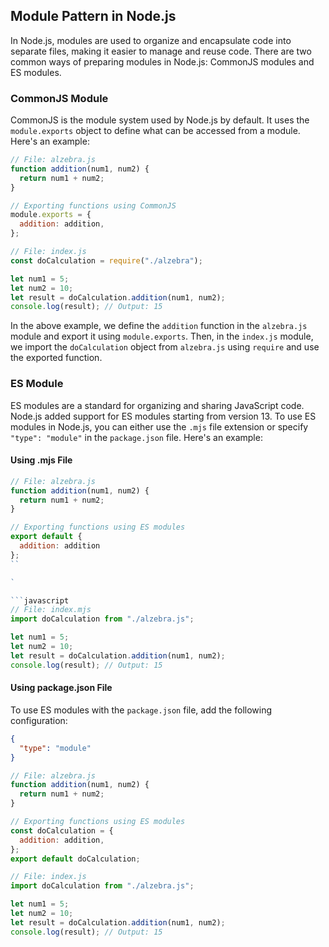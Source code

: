 ## Module Pattern in Node.js

In Node.js, modules are used to organize and encapsulate code into separate files, making it easier to manage and reuse code. There are two common ways of preparing modules in Node.js: CommonJS modules and ES modules.

### CommonJS Module

CommonJS is the module system used by Node.js by default. It uses the `module.exports` object to define what can be accessed from a module. Here's an example:

```javascript
// File: alzebra.js
function addition(num1, num2) {
  return num1 + num2;
}

// Exporting functions using CommonJS
module.exports = {
  addition: addition,
};

// File: index.js
const doCalculation = require("./alzebra");

let num1 = 5;
let num2 = 10;
let result = doCalculation.addition(num1, num2);
console.log(result); // Output: 15
```

In the above example, we define the `addition` function in the `alzebra.js` module and export it using `module.exports`. Then, in the `index.js` module, we import the `doCalculation` object from `alzebra.js` using `require` and use the exported function.

### ES Module

ES modules are a standard for organizing and sharing JavaScript code. Node.js added support for ES modules starting from version 13. To use ES modules in Node.js, you can either use the `.mjs` file extension or specify `"type": "module"` in the `package.json` file. Here's an example:

#### Using .mjs File

````javascript
// File: alzebra.js
function addition(num1, num2) {
  return num1 + num2;
}

// Exporting functions using ES modules
export default {
  addition: addition
};
``

`

```javascript
// File: index.mjs
import doCalculation from "./alzebra.js";

let num1 = 5;
let num2 = 10;
let result = doCalculation.addition(num1, num2);
console.log(result); // Output: 15
````

#### Using package.json File

To use ES modules with the `package.json` file, add the following configuration:

```json
{
  "type": "module"
}
```

```javascript
// File: alzebra.js
function addition(num1, num2) {
  return num1 + num2;
}

// Exporting functions using ES modules
const doCalculation = {
  addition: addition,
};
export default doCalculation;
```

```javascript
// File: index.js
import doCalculation from "./alzebra.js";

let num1 = 5;
let num2 = 10;
let result = doCalculation.addition(num1, num2);
console.log(result); // Output: 15
```
